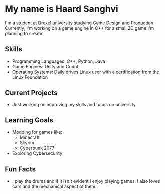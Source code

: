 # My name is Haard Sanghvi

I'm a student at Drexel university studying Game Design and Production. Currently, I'm working on a game engine in C++ for a small 2D game I'm planning to create. 

## Skills
- Programming Languages: C++, Python, Java
- Game Engines: Unity and Godot
- Operating Systems: Daily drives Linux user with a certification from the Linux Foundation

## Current Projects
- Just working on improving my skills and focus on university

## Learning Goals
- Modding for games like:
  - Minecraft
  - Skyrim
  - Cyberpunk 2077
- Exploring Cybersecurity

## Fun Facts
- I play the drums and if it isn't evident I enjoy playing games. I also loves cars and the mechanical aspect of them.

